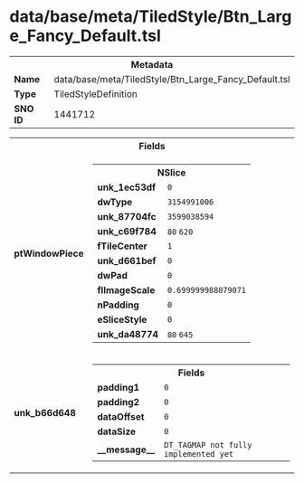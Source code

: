 <h1>data/base/meta/TiledStyle/Btn_Large_Fancy_Default.tsl</h1><table><tr><th colspan="100%">Metadata</th></tr><tr><td><b>Name</b></td><td>data/base/meta/TiledStyle/Btn_Large_Fancy_Default.tsl</td></tr><tr><td><b>Type</b></td><td>TiledStyleDefinition</td></tr><tr><td><b>SNO ID</b></td><td>1441712</td></tr></table>

<table><tr><th colspan="100%">Fields</th></tr><tr><td><b>ptWindowPiece</b></td><td><table><tr><th colspan="100%">NSlice</th></tr><tr><td><b>unk_1ec53df</b></td><td><code>0</code></td></tr><tr><td><b>dwType</b></td><td><code>3154991006</code></td></tr><tr><td><b>unk_87704fc</b></td><td><code>3599038594</code></td></tr><tr><td><b>unk_c69f784</b></td><td><code>80</code>
<code>620</code>
</td></tr><tr><td><b>fTileCenter</b></td><td><code>1</code></td></tr><tr><td><b>unk_d661bef</b></td><td><code>0</code></td></tr><tr><td><b>dwPad</b></td><td><code>0</code></td></tr><tr><td><b>flImageScale</b></td><td><code>0.699999988079071</code></td></tr><tr><td><b>nPadding</b></td><td><code>0</code></td></tr><tr><td><b>eSliceStyle</b></td><td><code>0</code></td></tr><tr><td><b>unk_da48774</b></td><td><code>80</code>
<code>645</code>
</td></tr></table>


</td></tr><tr><td><b>unk_b66d648</b></td><td><table><tr><th colspan="100%">Fields</th></tr><tr><td><b>padding1</b></td><td><code>0</code></td></tr><tr><td><b>padding2</b></td><td><code>0</code></td></tr><tr><td><b>dataOffset</b></td><td><code>0</code></td></tr><tr><td><b>dataSize</b></td><td><code>0</code></td></tr><tr><td><b>__message__</b></td><td><code>DT_TAGMAP not fully implemented yet</code></td></tr></table>

</td></tr></table>

